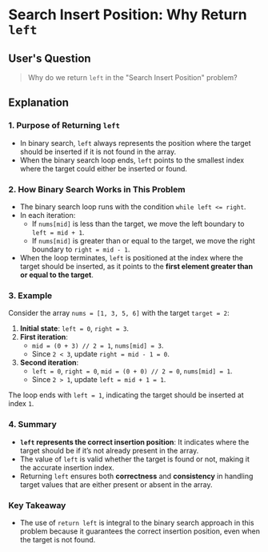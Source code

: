 # Search Insert Position: Why Return `left`

## User's Question
> Why do we return `left` in the "Search Insert Position" problem?

## Explanation

### 1. **Purpose of Returning `left`**
- In binary search, `left` always represents the position where the target should be inserted if it is not found in the array.
- When the binary search loop ends, `left` points to the smallest index where the target could either be inserted or found.

### 2. **How Binary Search Works in This Problem**
- The binary search loop runs with the condition `while left <= right`.
- In each iteration:
  - If `nums[mid]` is less than the target, we move the left boundary to `left = mid + 1`.
  - If `nums[mid]` is greater than or equal to the target, we move the right boundary to `right = mid - 1`.
- When the loop terminates, `left` is positioned at the index where the target should be inserted, as it points to the **first element greater than or equal to the target**.

### 3. Example
Consider the array `nums = [1, 3, 5, 6]` with the target `target = 2`:

1. **Initial state**: `left = 0`, `right = 3`.
2. **First iteration**:
   - `mid = (0 + 3) // 2 = 1`, `nums[mid] = 3`.
   - Since `2 < 3`, update `right = mid - 1 = 0`.
3. **Second iteration**:
   - `left = 0`, `right = 0`, `mid = (0 + 0) // 2 = 0`, `nums[mid] = 1`.
   - Since `2 > 1`, update `left = mid + 1 = 1`.

The loop ends with `left = 1`, indicating the target should be inserted at index `1`.

### 4. Summary
- **`left` represents the correct insertion position**: It indicates where the target should be if it’s not already present in the array.
- The value of `left` is valid whether the target is found or not, making it the accurate insertion index.
- Returning `left` ensures both **correctness** and **consistency** in handling target values that are either present or absent in the array.

### Key Takeaway
- The use of `return left` is integral to the binary search approach in this problem because it guarantees the correct insertion position, even when the target is not found.